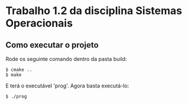 # Trabalho 1.2 da disciplina Sistemas Operacionais

## Como executar o projeto

Rode os seguinte comando dentro da pasta build:

```
$ cmake ..
$ make
```

E terá o executável 'prog'. Agora basta executá-lo:

```
$ ./prog
```